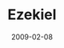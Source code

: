 ---
layout: message
category: message
series: "Lost Books"
title: "Ezekiel"
date: 2009-02-08
audio-description: "Brian Tome discusses being faithful in the midst of changing times."
audio: "http://s3.amazonaws.com/crossroadsaudiomessages/LostBooks5.mp3"
audio-title: "Lost Books&#58; Ezekiel"
audio-duration: "28&#58;42"
video-description: "Brian Tome discusses being faithful in the midst of changing times."
video-title: "Lost Books&#58; Ezekiel"
video: "https://s3.amazonaws.com/crossroadsvideomessages/LostBooks5.mp4"
video-poster: "https://www.crossroads.net/uploadedfiles/LostBooks5-still.jpg"
notes-description: " "
notes: "http://www.crossroads.net/players/media/hq/SN_02_08-08_09.pdf "
notes-title: "Lost Books&#58; Ezekiel (Study Notes)"
program-description: ""
program: "http://www.crossroads.net/players/media/hq/0207_08Program.pdf"
program-title: "Lost Books&#58; Ezekiel (Program)"
---
